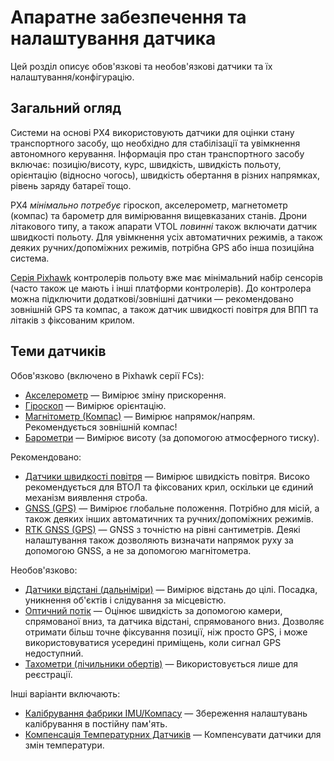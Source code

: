 # Апаратне забезпечення та налаштування датчика

Цей розділ описує обов'язкові та необов'язкові датчики та їх налаштування/конфігурацію.

## Загальний огляд

Системи на основі PX4 використовують датчики для оцінки стану транспортного засобу, що необхідно для стабілізації та увімкнення автономного керування.
Інформація про стан транспортного засобу включає: позицію/висоту, курс, швидкість, швидкість польоту, орієнтацію (відносно чогось), швидкість обертання в різних напрямках, рівень заряду батареї тощо.

PX4 _мінімально потребує_ гіроскоп, акселерометр, магнетометр (компас) та барометр для вимірювання вищевказаних станів.
Дрони літакового типу, а також апарати VTOL _повинні_ також включати датчик швидкості польоту.
Для увімкнення усіх автоматичних режимів, а також деяких ручних/допоміжних режимів, потрібна GPS або інша позиційна система.

[Серія Pixhawk](../flight_controller/pixhawk_series.md) контролерів польоту вже має мінімальний набір сенсорів (часто також це мають і інші платформи контролерів).
До контролера можна підключити додаткові/зовнішні датчики — рекомендовано зовнішній GPS та компас, а також датчик швидкості повітря для ВПП та літаків з фіксованим крилом.

## Теми датчиків

Обов'язково (включено в Pixhawk серії FCs):

- [Акселерометр](../sensor/accelerometer.md) — Вимірює зміну прискорення.
- [Гіроскоп](../sensor/gyroscope.md) — Вимірює орієнтацію.
- [Магнітометр (Компас)](../gps_compass/magnetometer.md) — Вимірює напрямок/напрям.
  Рекомендується зовнішній компас!
- [Барометри](../sensor/barometer.md) — Вимірює висоту (за допомогою атмосферного тиску).

Рекомендовано:

- [Датчики швидкості повітря](../sensor/airspeed.md) — Вимірює швидкість повітря.
  Високо рекомендується для ВТОЛ та фіксованих крил, оскільки це єдиний механізм виявлення строба.
- [GNSS (GPS)](../gps_compass/index.md) — Вимірює глобальне положення.
  Потрібно для місій, а також деяких інших автоматичних та ручних/допоміжних режимів.
- [RTK GNSS (GPS)](../gps_compass/rtk_gps.md) — GNSS з точністю на рівні сантиметрів.
  Деякі налаштування також дозволяють визначати напрямок руху за допомогою GNSS, а не за допомогою магнітометра.

Необов'язково:

- [Датчики відстані (дальніміри)](../sensor/rangefinders.md) — Вимірює відстань до цілі.
  Посадка, уникнення об'єктів і слідування за місцевістю.
- [Оптичний потік](../sensor/optical_flow.md) — Оцінює швидкість за допомогою камери, спрямованої вниз, та датчика відстані, спрямованого вниз.
  Дозволяє отримати більш точне фіксування позиції, ніж просто GPS, і може використовуватися усередині приміщень, коли сигнал GPS недоступний.
- [Тахометри (лічильники обертів)](../sensor/tachometers.md) — Використовується лише для реєстрації.

Інші варіанти включають:

- [Калібрування фабрики IMU/Компасу](../advanced_config/imu_factory_calibration.md) — Збереження налаштувань калібрування в постійну пам'ять.
- [Компенсація Температурних Датчиків](../advanced_config/sensor_thermal_calibration.md) — Компенсувати датчики для змін температури.

